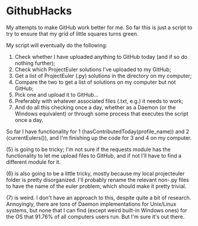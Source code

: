 # GithubHacks
My attempts to make GitHub work better for me. So far this is just a script to try to ensure that my grid of little squares turns green.

My script will eventually do the following:
1. Check whether I have uploaded anything to GitHub today (and if so do nothing further);
2. Check which ProjectEuler solutions I've uploaded to my GitHub;
3. Get a list of ProjectEuler (.py) solutions in the directory on my computer;
4. Compare the two to get a list of solutions on my computer but not GitHub;
5. Pick one and upload it to GitHub...
6. Preferably with whatever associated files (.txt, e.g.) it needs to work;
7. And do all this checking once a day, whether as a Daemon (or the Windows equivalent) or through some process that executes the script once a day.

So far I have functionality for 1 (hasContributedToday(profile_name)) and 2 (currentEulers()), and I'm finishing up the code for 3 and 4 on my computer.

(5) is going to be tricky; I'm not sure if the requests module has the functionality to let me upload files to GitHub, and if not I'll have to find a different module for it.

(6) is also going to be a little tricky, mostly because my local projecteuler folder is pretty disorganized. I'll probably rename the relevant non-.py files to have the name of the euler problem, which should make it pretty trivial.

(7) is weird. I don't have an approach to this, despite quite a bit of research. Annoyingly, there are tons of Daemon implementations for Unix/Linux systems, but none that I can find (except weird built-in Windows ones) for the OS that 91.76% of all computers users run. But I'm sure it's out there.
